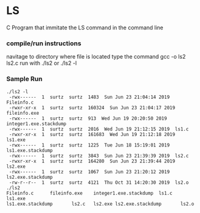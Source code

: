 # LS
C Program that immitate the LS command in the command line
### compile/run instructions
navitage to directory where file is located
type the command gcc -o ls2 ls2.c
run with ./ls2 or ./ls2 -l
### Sample Run
```
./ls2 -l
 -rwx------  1  surtz  surtz  1483  Sun Jun 23 21:04:14 2019  Fileinfo.c
 -rwxr-xr-x  1  surtz  surtz  160324  Sun Jun 23 21:04:17 2019  fileinfo.exe
 -rwx------  1  surtz  surtz  913  Wed Jun 19 20:20:50 2019  integer1.exe.stackdump
 -rwx------  1  surtz  surtz  2016  Wed Jun 19 21:12:15 2019  ls1.c
 -rwxr-xr-x  1  surtz  surtz  161683  Wed Jun 19 21:12:18 2019  ls1.exe
 -rwx------  1  surtz  surtz  1225  Tue Jun 18 15:19:01 2019  ls1.exe.stackdump
 -rwx------  1  surtz  surtz  3843  Sun Jun 23 21:39:39 2019  ls2.c
 -rwxr-xr-x  1  surtz  surtz  164280  Sun Jun 23 21:39:44 2019  ls2.exe
 -rwx------  1  surtz  surtz  1067  Sun Jun 23 21:20:12 2019  ls2.exe.stackdump
 -rw-r--r--  1  surtz  surtz  4121  Thu Oct 31 14:20:30 2019  ls2.o
./ls2
Fileinfo.c      fileinfo.exe    integer1.exe.stackdump  ls1.c   ls1.exe
ls1.exe.stackdump       ls2.c   ls2.exe ls2.exe.stackdump       ls2.o

```
